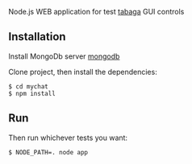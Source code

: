 

Node.js WEB application for test [tabaga](https://github.com/megion/tabaga) GUI controls   

## Installation

Install MongoDb server [mongodb](http://www.mongodb.org/)

Clone project, then install the dependencies:

    $ cd mychat
    $ npm install

## Run

Then run whichever tests you want:



    $ NODE_PATH=. node app
    
    
    
